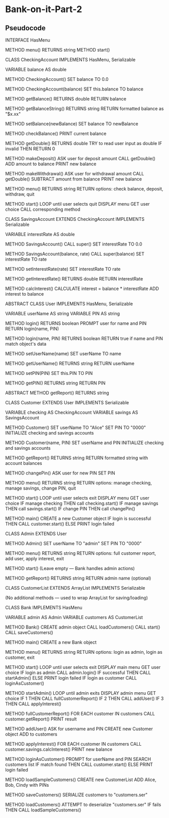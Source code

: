 # Bank-on-it-Part-2

## Pseudocode

INTERFACE HasMenu

METHOD menu() RETURNS string
METHOD start()

CLASS CheckingAccount IMPLEMENTS HasMenu, Serializable

VARIABLE balance AS double

METHOD CheckingAccount()
    SET balance TO 0.0

METHOD CheckingAccount(balance)
    SET this.balance TO balance

METHOD getBalance() RETURNS double
    RETURN balance

METHOD getBalanceString() RETURNS string
    RETURN formatted balance as "$x.xx"

METHOD setBalance(newBalance)
    SET balance TO newBalance

METHOD checkBalance()
    PRINT current balance

METHOD getDouble() RETURNS double
    TRY to read user input as double
    IF invalid THEN RETURN 0

METHOD makeDeposit()
    ASK user for deposit amount
    CALL getDouble()
    ADD amount to balance
    PRINT new balance

METHOD makeWithdrawal()
    ASK user for withdrawal amount
    CALL getDouble()
    SUBTRACT amount from balance
    PRINT new balance

METHOD menu() RETURNS string
    RETURN options: check balance, deposit, withdraw, quit

METHOD start()
    LOOP until user selects quit
        DISPLAY menu
        GET user choice
        CALL corresponding method

CLASS SavingsAccount EXTENDS CheckingAccount IMPLEMENTS Serializable

VARIABLE interestRate AS double

METHOD SavingsAccount()
    CALL super()
    SET interestRate TO 0.0

METHOD SavingsAccount(balance, rate)
    CALL super(balance)
    SET interestRate TO rate

METHOD setInterestRate(rate)
    SET interestRate TO rate

METHOD getInterestRate() RETURNS double
    RETURN interestRate

METHOD calcInterest()
    CALCULATE interest = balance * interestRate
    ADD interest to balance

ABSTRACT CLASS User IMPLEMENTS HasMenu, Serializable

VARIABLE userName AS string
VARIABLE PIN AS string

METHOD login() RETURNS boolean
    PROMPT user for name and PIN
    RETURN login(name, PIN)

METHOD login(name, PIN) RETURNS boolean
    RETURN true if name and PIN match object's data

METHOD setUserName(name)
    SET userName TO name

METHOD getUserName() RETURNS string
    RETURN userName

METHOD setPIN(PIN)
    SET this.PIN TO PIN

METHOD getPIN() RETURNS string
    RETURN PIN

ABSTRACT METHOD getReport() RETURNS string

CLASS Customer EXTENDS User IMPLEMENTS Serializable

VARIABLE checking AS CheckingAccount
VARIABLE savings AS SavingsAccount

METHOD Customer()
    SET userName TO "Alice"
    SET PIN TO "0000"
    INITIALIZE checking and savings accounts

METHOD Customer(name, PIN)
    SET userName and PIN
    INITIALIZE checking and savings accounts

METHOD getReport() RETURNS string
    RETURN formatted string with account balances

METHOD changePin()
    ASK user for new PIN
    SET PIN

METHOD menu() RETURNS string
    RETURN options: manage checking, manage savings, change PIN, quit

METHOD start()
    LOOP until user selects exit
        DISPLAY menu
        GET user choice
        IF manage checking THEN call checking.start()
        IF manage savings THEN call savings.start()
        IF change PIN THEN call changePin()

METHOD main()
    CREATE a new Customer object
    IF login is successful THEN CALL customer.start()
    ELSE PRINT login failed

CLASS Admin EXTENDS User

METHOD Admin()
    SET userName TO "admin"
    SET PIN TO "0000"

METHOD menu() RETURNS string
    RETURN options: full customer report, add user, apply interest, exit

METHOD start()
    (Leave empty — Bank handles admin actions)

METHOD getReport() RETURNS string
    RETURN admin name (optional)

CLASS CustomerList EXTENDS ArrayList<Customer> IMPLEMENTS Serializable

(No additional methods — used to wrap ArrayList for saving/loading)

CLASS Bank IMPLEMENTS HasMenu

VARIABLE admin AS Admin
VARIABLE customers AS CustomerList

METHOD Bank()
    CREATE admin object
    CALL loadCustomers()
    CALL start()
    CALL saveCustomers()

METHOD main()
    CREATE a new Bank object

METHOD menu() RETURNS string
    RETURN options: login as admin, login as customer, exit

METHOD start()
    LOOP until user selects exit
        DISPLAY main menu
        GET user choice
        IF login as admin
            CALL admin.login()
            IF successful THEN CALL startAdmin()
            ELSE PRINT login failed
        IF login as customer
            CALL loginAsCustomer()

METHOD startAdmin()
    LOOP until admin exits
        DISPLAY admin menu
        GET choice
        IF 1 THEN CALL fullCustomerReport()
        IF 2 THEN CALL addUser()
        IF 3 THEN CALL applyInterest()

METHOD fullCustomerReport()
    FOR EACH customer IN customers
        CALL customer.getReport()
        PRINT result

METHOD addUser()
    ASK for username and PIN
    CREATE new Customer object
    ADD to customers

METHOD applyInterest()
    FOR EACH customer IN customers
        CALL customer.savings.calcInterest()
        PRINT new balance

METHOD loginAsCustomer()
    PROMPT for userName and PIN
    SEARCH customers list
    IF match found THEN CALL customer.start()
    ELSE PRINT login failed

METHOD loadSampleCustomers()
    CREATE new CustomerList
    ADD Alice, Bob, Cindy with PINs

METHOD saveCustomers()
    SERIALIZE customers to "customers.ser"

METHOD loadCustomers()
    ATTEMPT to deserialize "customers.ser"
    IF fails THEN
        CALL loadSampleCustomers()
